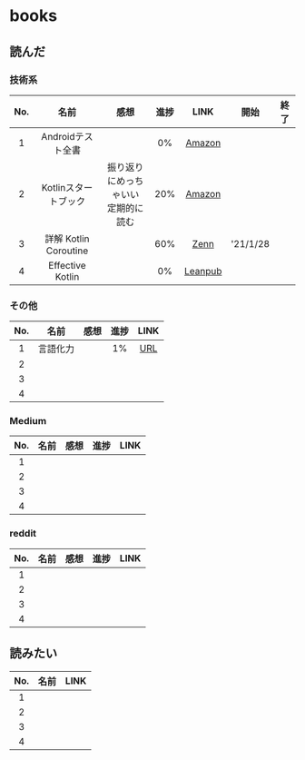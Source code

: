# books

## 読んだ
### 技術系
|No.| 名前 | 感想 | 進捗 | LINK |開始|終了|
|:-:|:---:|:---:|:---:|:---:|:---:|:---:|
|1|Androidテスト全書 |                                  |0% |[Amazon][tech1]|||
|2|Kotlinスタートブック| 振り返りにめっちゃいい <br> 定期的に読む |20%|[Amazon][tech2]|||
|3|詳解 Kotlin Coroutine|                              |60% |[Zenn][tech3]|'21/1/28||
|4|Effective Kotlin|                                | 0%|[Leanpub][tech4]|||



### その他
|No.| 名前 | 感想 | 進捗 | LINK |
|:-:|:---:|:---:|:---:|:---:|
|1|言語化力| | 1% |[URL][other1] |
|2|| | ||
|3|| | ||
|4|| | ||

### Medium
|No.| 名前 | 感想 | 進捗 | LINK |
|:-:|:---:|:---:|:---:|:---:|
|1|| | ||
|2|| | ||
|3|| | ||
|4|| | ||

### reddit
|No.| 名前 | 感想 | 進捗 | LINK |
|:-:|:---:|:---:|:---:|:---:|
|1|| | ||
|2|| | ||
|3|| | ||
|4|| | ||

## 読みたい
|No.| 名前 | LINK |
|:-:|:---:|:---:|
|1| ||
|2| ||
|3| ||
|4| ||


[tech1]:https://www.amazon.co.jp/dp/490942704X/ref=cm_sw_r_tw_dp_i4beGbFSHQ3P8
[tech2]:https://www.amazon.co.jp/dp/4865940391/ref=cm_sw_r_tw_dp_VMBeGbCF93N4T
[tech3]:https://zenn.dev/at_sushi_at/books/edf63219adfc31
[tech4]:https://leanpub.com/effectivekotlin

[other1]:https://www.amazon.co.jp/dp/4815602735/ref=cm_sw_r_tw_dp_xTBeGbS4NWY5E
